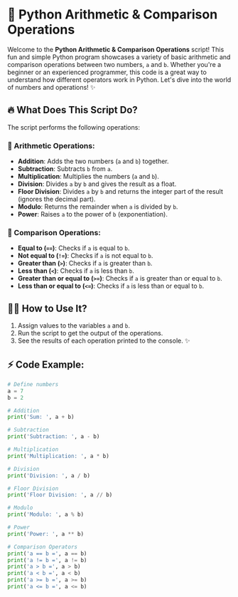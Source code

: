 # 🚀 Python Arithmetic & Comparison Operations

Welcome to the **Python Arithmetic & Comparison Operations** script! This fun and simple Python program showcases a variety of basic arithmetic and comparison operations between two numbers, `a` and `b`. Whether you're a beginner or an experienced programmer, this code is a great way to understand how different operators work in Python. Let's dive into the world of numbers and operations! ✨

## 🔥 What Does This Script Do?

The script performs the following operations:

### 🔢 Arithmetic Operations:
- **Addition**: Adds the two numbers (`a` and `b`) together.
- **Subtraction**: Subtracts `b` from `a`.
- **Multiplication**: Multiplies the numbers (`a` and `b`).
- **Division**: Divides `a` by `b` and gives the result as a float.
- **Floor Division**: Divides `a` by `b` and returns the integer part of the result (ignores the decimal part).
- **Modulo**: Returns the remainder when `a` is divided by `b`.
- **Power**: Raises `a` to the power of `b` (exponentiation).

### 🤔 Comparison Operations:
- **Equal to (`==`)**: Checks if `a` is equal to `b`.
- **Not equal to (`!=`)**: Checks if `a` is not equal to `b`.
- **Greater than (`>`)**: Checks if `a` is greater than `b`.
- **Less than (`<`)**: Checks if `a` is less than `b`.
- **Greater than or equal to (`>=`)**: Checks if `a` is greater than or equal to `b`.
- **Less than or equal to (`<=`)**: Checks if `a` is less than or equal to `b`.

## 🧑‍💻 How to Use It?

1. Assign values to the variables `a` and `b`.
2. Run the script to get the output of the operations.
3. See the results of each operation printed to the console. ✨

## ⚡ Code Example:

```python
# Define numbers
a = 7
b = 2

# Addition
print('Sum: ', a + b)

# Subtraction
print('Subtraction: ', a - b)

# Multiplication
print('Multiplication: ', a * b)

# Division
print('Division: ', a / b)

# Floor Division
print('Floor Division: ', a // b)

# Modulo
print('Modulo: ', a % b)

# Power
print('Power: ', a ** b)

# Comparison Operators
print('a == b =', a == b)
print('a != b =', a != b)
print('a > b =', a > b)
print('a < b =', a < b)
print('a >= b =', a >= b)
print('a <= b =', a <= b)
